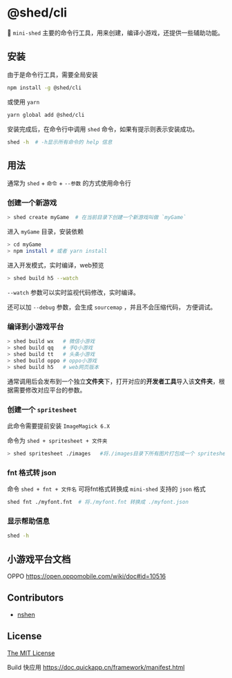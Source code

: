 # @shed/cli

:hammer: `mini-shed` 主要的命令行工具，用来创建，编译小游戏，还提供一些辅助功能。

## 安装

由于是命令行工具，需要全局安装

```bash
npm install -g @shed/cli
```
或使用 `yarn`

```bash
yarn global add @shed/cli
```

安装完成后，在命令行中调用 `shed` 命令，如果有提示则表示安装成功。

```bash
shed -h  # -h显示所有命令的 help 信息
```

## 用法

通常为 `shed` + `命令` + `--参数` 的方式使用命令行

### 创建一个新游戏

```bash
> shed create myGame  # 在当前目录下创建一个新游戏叫做 `myGame`
```
进入 `myGame` 目录，安装依赖

```bash
> cd myGame
> npm install # 或者 yarn install
```

进入开发模式，实时编译，web预览

```bash
> shed build h5 --watch
```

`--watch` 参数可以实时监视代码修改，实时编译。

还可以加 `--debug` 参数，会生成 `sourcemap` ，并且不会压缩代码， 方便调试。

### 编译到小游戏平台

```bash
> shed build wx   # 微信小游戏
> shed build qq   # 手Q小游戏
> shed build tt   # 头条小游戏
> shed build oppo # oppo小游戏
> shed build h5   # web网页版本
```

通常调用后会发布到一个独立**文件夹**下，打开对应的**开发者工具**导入该**文件夹**，根据需要修改对应平台的参数。

### 创建一个 `spritesheet`

此命令需要提前安装 `ImageMagick 6.X`

命令为 `shed + spritesheet + 文件夹`

```bash
> shed spritesheet ./images   #将./images目录下所有图片打包成一个 spritesheet
```

### fnt 格式转 json

命令 `shed + fnt + 文件名`  可将fnt格式转换成 `mini-shed` 支持的 `json` 格式

```bash
shed fnt ./myfont.fnt  # 将./myfont.fnt 转换成 ./myfont.json
```
### 显示帮助信息

```bash
shed -h
```

## 小游戏平台文档

OPPO https://open.oppomobile.com/wiki/doc#id=10516


## Contributors

* [nshen](https://github.com/nshen)

## License

[The MIT License](http://opensource.org/licenses/MIT)


Build
快应用 https://doc.quickapp.cn/framework/manifest.html

